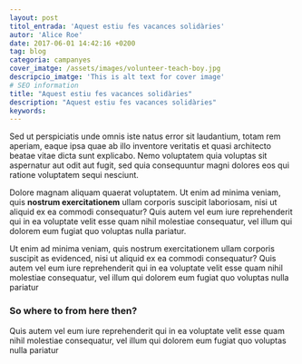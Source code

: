 ```yaml
---
layout: post
titol_entrada: 'Aquest estiu fes vacances solidàries'
autor: 'Alice Roe'
date: 2017-06-01 14:42:16 +0200
tag: blog
categoria: campanyes
cover_imatge: /assets/images/volunteer-teach-boy.jpg
descripcio_imatge: 'This is alt text for cover image'
# SEO information
title: "Aquest estiu fes vacances solidàries"
description: "Aquest estiu fes vacances solidàries"
keywords:
---
```

Sed ut perspiciatis unde omnis iste natus error sit laudantium, totam rem aperiam, eaque ipsa quae ab illo inventore veritatis et quasi architecto beatae vitae dicta sunt explicabo. Nemo voluptatem quia voluptas sit aspernatur aut odit aut fugit, sed quia consequuntur magni dolores eos qui ratione voluptatem sequi nesciunt.

Dolore magnam aliquam quaerat voluptatem. Ut enim ad minima veniam, quis **nostrum exercitationem** ullam corporis suscipit laboriosam, nisi ut aliquid ex ea commodi consequatur? Quis autem vel eum iure reprehenderit qui in ea voluptate velit esse quam nihil molestiae consequatur, vel illum qui dolorem eum fugiat quo voluptas nulla pariatur.

Ut enim ad minima veniam, quis nostrum exercitationem ullam corporis suscipit as evidenced, nisi ut aliquid ex ea commodi consequatur? Quis autem vel eum iure reprehenderit qui in ea voluptate velit esse quam nihil molestiae consequatur, vel illum qui dolorem eum fugiat quo voluptas nulla pariatur

### So where to from here then?

Quis autem vel eum iure reprehenderit qui in ea voluptate velit esse quam nihil molestiae consequatur, vel illum qui dolorem eum fugiat quo voluptas nulla pariatur
